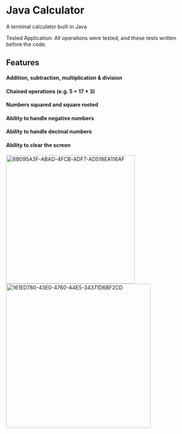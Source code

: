 # Java Calculator

A terminal calculator built in Java

Tested Application: All operations were tested, and these tests written before the code.

## Features
#### Addition, subtraction, multiplication & division
#### Chained operations (e.g. 5 + 17 * 3)
#### Numbers squared and square rooted
#### Ability to handle negative numbers
#### Ability to handle decimal numbers
#### Ability to clear the screen

<img width="349" alt="6B095A3F-ABAD-4FCB-ADF7-AD518EA116AF" src="https://github.com/pilahr/java-calculator/assets/125895065/54b382d0-5b0b-474c-a2f0-a8c7630fc2b1">



<img width="392" alt="161ED780-43E0-4760-A4E5-34371D6BF2CD" src="https://github.com/pilahr/java-calculator/assets/125895065/d7b3789a-e5a8-43f9-b9a0-c5f2fca584f2">
